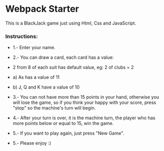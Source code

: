 # Webpack Starter

This is a BlackJack game just using Html, Css and JavaScript.

### Instructions:
* 1.- Enter your name.
* 2.- You can draw a card, each card has a value:
* 2 from 8 of each suit has default value, eg: 2 of clubs = 2
* a) As has a value of 11
* b) J, Q and K have a value of 10

* 3.- You can not have more than 15 points in your hand, otherwise you will lose the game, so if you think your happy with your score, press "stop" so the machine's turn will begin.
* 4.- After your turn is over, it is the machine turn, the player who has more points below or equal to 15, win the game.
* 5.- If you want to play again, just press "New Game".
* 5.- Please enjoy :) 